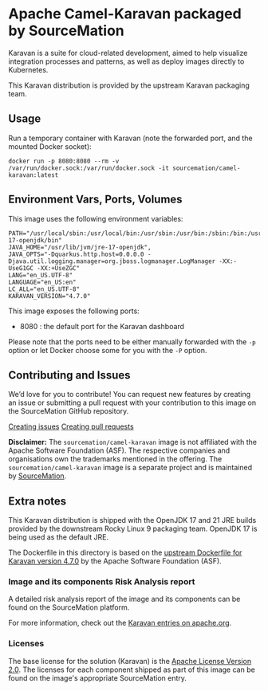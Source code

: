 # Apache Camel-Karavan packaged by SourceMation

Karavan is a suite for cloud-related development, aimed to help visualize
integration processes and patterns, as well as deploy images directly to
Kubernetes.

This Karavan distribution is provided by the upstream Karavan packaging team.

## Usage

Run a temporary container with Karavan (note the forwarded port, and the
mounted Docker socket):

```
docker run -p 8080:8080 --rm -v /var/run/docker.sock:/var/run/docker.sock -it sourcemation/camel-karavan:latest
```

## Environment Vars, Ports, Volumes

This image uses the following environment variables:

```
PATH="/usr/local/sbin:/usr/local/bin:/usr/sbin:/usr/bin:/sbin:/bin:/usr/lib/jvm/jre-17-openjdk/bin"
JAVA_HOME="/usr/lib/jvm/jre-17-openjdk",
JAVA_OPTS="-Dquarkus.http.host=0.0.0.0 -Djava.util.logging.manager=org.jboss.logmanager.LogManager -XX:-UseG1GC -XX:+UseZGC"
LANG="en_US.UTF-8"
LANGUAGE="en_US:en"
LC_ALL="en_US.UTF-8"
KARAVAN_VERSION="4.7.0"
```

This image exposes the following ports: 

- 8080 : the default port for the Karavan dashboard

Please note that the ports need to be either manually forwarded with the
`-p` option or let Docker choose some for you with the `-P` option.

## Contributing and Issues

We’d love for you to contribute! You can request new features by
creating an issue or submitting a pull request with your contribution to
this image on the SourceMation GitHub repository.

[Creating issues](https://github.com/SourceMation/containers/issues/new)
[Creating pull
requests](https://github.com/SourceMation/containers/compare)

**Disclaimer:** The `sourcemation/camel-karavan` image is not affiliated with
the Apache Software Foundation (ASF). The respective companies and
organisations own the trademarks mentioned in the offering. The
`sourcemation/camel-karavan` image is a separate project and is maintained by
[SourceMation](https://sourcemation.com).

## Extra notes

This Karavan distribution is shipped with the OpenJDK 17 and 21 JRE builds
provided by the downstream Rocky Linux 9 packaging team. OpenJDK 17 is being
used as the default JRE.

The Dockerfile in this directory is based on the [upstream Dockerfile for
Karavan version
4.7.0](https://github.com/apache/camel-karavan/blob/4.7.0/karavan-app/src/main/docker/Dockerfile)
by the Apache Software Foundation (ASF).

### Image and its components Risk Analysis report

A detailed risk analysis report of the image and its components can be found on the SourceMation platform.

For more information, check out the [Karavan entries on
apache.org](https://camel.apache.org/categories/Karavan/).

### Licenses

The base license for the solution (Karavan) is the [Apache License Version
2.0](https://github.com/apache/camel-karavan/blob/main/LICENSE.txt). The
licenses for each component shipped as part of this image can be found on the
image's appropriate SourceMation entry.
